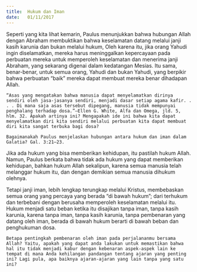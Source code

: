 ```yaml
---
title:  Hukum dan Iman
date:   01/11/2017
---
```


Seperti yang kita lihat kemarin, Paulus menunjukkan bahwa hubungan Allah dengan Abraham membuktikan bahwa keselamatan datang melalui janji kasih karunia dan bukan melalui hukum, Oleh karena itu, jika orang Yahudi ingin diselamatkan, mereka harus meninggalkan kepercayaan pada perbuatan mereka untuk memperoleh keselamatan dan menerima janji Abraham, yang sekarang digenai dalam kedatangan Mesias. Itu sama, benar-benar, untuk semua orang, Yahudi dan bukan Yahudi, yang berpikir bahwa perbuatan “baik” mereka dapat membuat mereka benar dihadapan Allah.

`“Asas yang mengatakan bahwa manusia dapat menyelamatkan dirinya sendiri oleh jasa-jasanya sendiri, menjadi dasar setiap agama kafir. . . . Di mana saja asas tersebut dipegang, manusia tidak mempunyai penghalang terhadap dosa.”—Ellen G. White, Alfa dan Omega, jld. 5, hlm. 32. Apakah artinya ini? Mengapakah ide ini bahwa kita dapat menyelamatkan diri kita sendiri melalui perbuatan kita dapat membuat diri kita sangat terbuka bagi dosa?`

`Bagaimanakah Paulus menjelaskan hubungan antara hukum dan iman dalam Galatia? Gal. 3:21–23.`

Jika ada hukum yang bisa memberikan kehidupan, itu pastilah hukum Allah. Namun, Paulus berkata bahwa tidak ada hukum yang dapat memberikan kehidupan, bahkan hukum Allah sekalipun, karena semua manusia telah melanggar hukum itu, dan dengan demikian semua manusia dihukum olehnya.

Tetapi janji iman, lebih lengkap terungkap melalui Kristus, membebaskan semua orang yang percaya yang berada “di bawah hukum”; dari terhukum dan terbebani dengan berusaha memperoleh keselamatan melalui itu. Hukum menjadi satu beban ketika itu disajikan tanpa iman, tanpa kasih karunia, karena tanpa iman, tanpa kasih karunia, tanpa pembenaran yang datang oleh iman, berada di bawah hukum berarti di bawah beban dan penghukuman dosa.

`Betapa pentingkah pembenaran oleh iman pada perjalananmu bersama Allah? Yaitu, apakah yang dapat anda lakukan untuk memastikan bahwa hal itu tidak menjadi kabur dengan kebenaran aspek-aspek lain ke tempat di mana Anda kehilangan pandangan tentang ajaran yang penting ini? Lagi pula, apa baiknya ajaran-ajaran yang lain tanpa yang satu ini?`